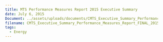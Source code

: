 ```yaml
---
title: MTS Performance Measures Report 2015 Executive Summary
date: July 6, 2015
Document: ../assets/uploads/documents/CMTS_Executive_Summary_Performance_Measures_Report_FINAL_2015-07-06_PDF.pdf
filename: CMTS_Executive_Summary_Performance_Measures_Report_FINAL_2015-07-06_PDF.pdf
tags:
  - Energy
---
```

